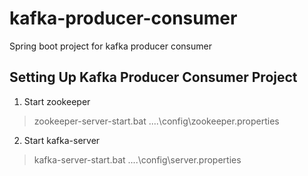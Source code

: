 # kafka-producer-consumer
Spring boot project for kafka producer consumer


## Setting Up Kafka Producer Consumer Project

1. Start zookeeper
> zookeeper-server-start.bat ..\..\config\zookeeper.properties

2. Start kafka-server
> kafka-server-start.bat ..\..\config\server.properties